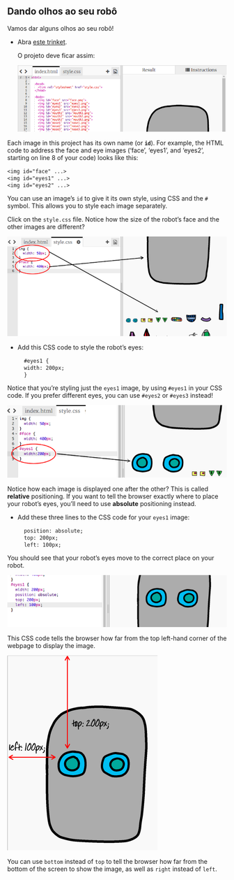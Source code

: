 ## Dando olhos ao seu robô

Vamos dar alguns olhos ao seu robô!

+ Abra [este trinket](http://jumpto.cc/web-robot).
    
    O projeto deve ficar assim:
    
    ![screenshot](images/robot-starter.png)

Each image in this project has its own name (or **`id`**). For example, the HTML code to address the face and eye images (‘face’, ‘eyes1’, and ‘eyes2’, starting on line 8 of your code) looks like this:

    <img id="face" ...>
    <img id="eyes1" ...>
    <img id="eyes2" ...>
    

You can use an image’s `id` to give it its own style, using CSS and the `#` symbol. This allows you to style each image separately.

Click on the `style.css` file. Notice how the size of the robot’s face and the other images are different?

![screenshot](images/robot-id.png)

+ Add this CSS code to style the robot’s eyes:
    
        #eyes1 {
        width: 200px;
        }
        

Notice that you’re styling just the `eyes1` image, by using `#eyes1` in your CSS code. If you prefer different eyes, you can use `#eyes2` or `#eyes3` instead!

![screenshot](images/robot-eyes-width.png)

Notice how each image is displayed one after the other? This is called **relative** positioning. If you want to tell the browser exactly where to place your robot’s eyes, you’ll need to use **absolute** positioning instead.

+ Add these three lines to the CSS code for your `eyes1` image:
    
        position: absolute;
        top: 200px;
        left: 100px;
        

You should see that your robot’s eyes move to the correct place on your robot.

![screenshot](images/robot-eyes-position.png)

This CSS code tells the browser how far from the top left-hand corner of the webpage to display the image.

![screenshot](images/robot-eyes-position2.png)

You can use `bottom` instead of `top` to tell the browser how far from the bottom of the screen to show the image, as well as `right` instead of `left`.